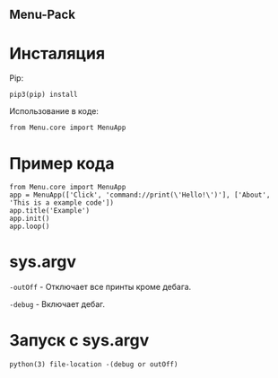 ## Menu-Pack

# Инсталяция

Pip:

```
pip3(pip) install
```

Использование в коде:

`from Menu.core import MenuApp`

# Пример кода

```
from Menu.core import MenuApp
app = MenuApp(['Click', 'command://print(\'Hello!\')'], ['About', 'This is a example code'])
app.title('Example')
app.init()
app.loop()
```

# sys.argv

`-outOff` - Отключает все принты кроме дебага.

`-debug` - Включает дебаг.

# Запуск с sys.argv

`python(3) file-location -(debug or outOff)`
